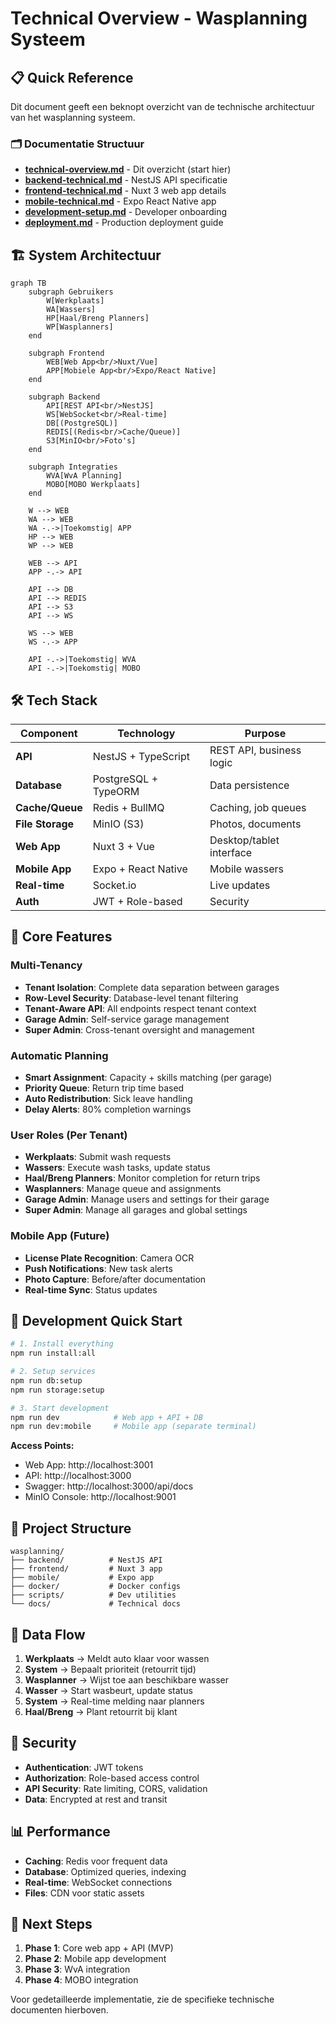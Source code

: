 # Technical Overview - Wasplanning Systeem

## 📋 Quick Reference

Dit document geeft een beknopt overzicht van de technische architectuur van het wasplanning systeem.

### 🗂️ Documentatie Structuur

- **[technical-overview.md](./technical-overview.md)** - Dit overzicht (start hier)
- **[backend-technical.md](./backend-technical.md)** - NestJS API specificatie
- **[frontend-technical.md](./frontend-technical.md)** - Nuxt 3 web app details
- **[mobile-technical.md](./mobile-technical.md)** - Expo React Native app
- **[development-setup.md](./development-setup.md)** - Developer onboarding
- **[deployment.md](./deployment.md)** - Production deployment guide

## 🏗️ System Architectuur

```mermaid
graph TB
    subgraph Gebruikers
        W[Werkplaats]
        WA[Wassers]
        HP[Haal/Breng Planners]
        WP[Wasplanners]
    end
    
    subgraph Frontend
        WEB[Web App<br/>Nuxt/Vue]
        APP[Mobiele App<br/>Expo/React Native]
    end
    
    subgraph Backend
        API[REST API<br/>NestJS]
        WS[WebSocket<br/>Real-time]
        DB[(PostgreSQL)]
        REDIS[(Redis<br/>Cache/Queue)]
        S3[MinIO<br/>Foto's]
    end
    
    subgraph Integraties
        WVA[WvA Planning]
        MOBO[MOBO Werkplaats]
    end
    
    W --> WEB
    WA --> WEB
    WA -.->|Toekomstig| APP
    HP --> WEB
    WP --> WEB
    
    WEB --> API
    APP -.-> API
    
    API --> DB
    API --> REDIS
    API --> S3
    API --> WS
    
    WS --> WEB
    WS -.-> APP
    
    API -.->|Toekomstig| WVA
    API -.->|Toekomstig| MOBO
```

## 🛠️ Tech Stack

| Component | Technology | Purpose |
|-----------|------------|---------|
| **API** | NestJS + TypeScript | REST API, business logic |
| **Database** | PostgreSQL + TypeORM | Data persistence |
| **Cache/Queue** | Redis + BullMQ | Caching, job queues |
| **File Storage** | MinIO (S3) | Photos, documents |
| **Web App** | Nuxt 3 + Vue | Desktop/tablet interface |
| **Mobile App** | Expo + React Native | Mobile wassers |
| **Real-time** | Socket.io | Live updates |
| **Auth** | JWT + Role-based | Security |

## 🎯 Core Features

### Multi-Tenancy
- **Tenant Isolation**: Complete data separation between garages
- **Row-Level Security**: Database-level tenant filtering
- **Tenant-Aware API**: All endpoints respect tenant context
- **Garage Admin**: Self-service garage management
- **Super Admin**: Cross-tenant oversight and management

### Automatic Planning
- **Smart Assignment**: Capacity + skills matching (per garage)
- **Priority Queue**: Return trip time based
- **Auto Redistribution**: Sick leave handling
- **Delay Alerts**: 80% completion warnings

### User Roles (Per Tenant)
- **Werkplaats**: Submit wash requests
- **Wassers**: Execute wash tasks, update status
- **Haal/Breng Planners**: Monitor completion for return trips  
- **Wasplanners**: Manage queue and assignments
- **Garage Admin**: Manage users and settings for their garage
- **Super Admin**: Manage all garages and global settings

### Mobile App (Future)
- **License Plate Recognition**: Camera OCR
- **Push Notifications**: New task alerts
- **Photo Capture**: Before/after documentation
- **Real-time Sync**: Status updates

## 🚀 Development Quick Start

```bash
# 1. Install everything
npm run install:all

# 2. Setup services
npm run db:setup
npm run storage:setup

# 3. Start development
npm run dev            # Web app + API + DB
npm run dev:mobile     # Mobile app (separate terminal)
```

**Access Points:**
- Web App: http://localhost:3001
- API: http://localhost:3000
- Swagger: http://localhost:3000/api/docs
- MinIO Console: http://localhost:9001

## 📂 Project Structure

```
wasplanning/
├── backend/          # NestJS API
├── frontend/         # Nuxt 3 app  
├── mobile/           # Expo app
├── docker/           # Docker configs
├── scripts/          # Dev utilities
└── docs/             # Technical docs
```

## 🔄 Data Flow

1. **Werkplaats** → Meldt auto klaar voor wassen
2. **System** → Bepaalt prioriteit (retourrit tijd)
3. **Wasplanner** → Wijst toe aan beschikbare wasser
4. **Wasser** → Start wasbeurt, update status
5. **System** → Real-time melding naar planners
6. **Haal/Breng** → Plant retourrit bij klant

## 🔐 Security

- **Authentication**: JWT tokens
- **Authorization**: Role-based access control
- **API Security**: Rate limiting, CORS, validation
- **Data**: Encrypted at rest and transit

## 📊 Performance

- **Caching**: Redis voor frequent data
- **Database**: Optimized queries, indexing
- **Real-time**: WebSocket connections
- **Files**: CDN voor static assets

## 🎯 Next Steps

1. **Phase 1**: Core web app + API (MVP)
2. **Phase 2**: Mobile app development
3. **Phase 3**: WvA integration
4. **Phase 4**: MOBO integration

Voor gedetailleerde implementatie, zie de specifieke technische documenten hierboven.